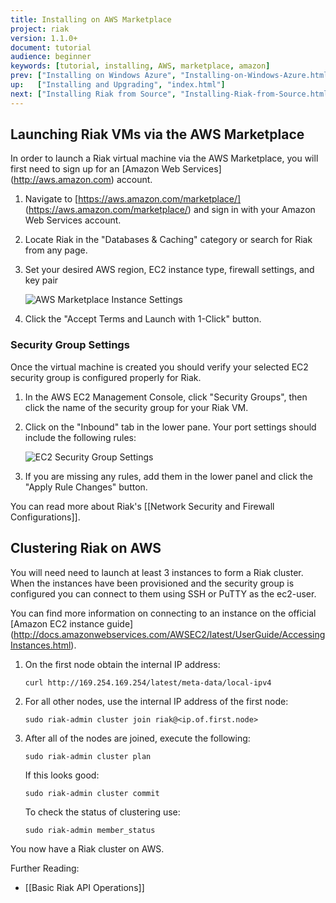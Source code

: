 ```yaml
---
title: Installing on AWS Marketplace
project: riak
version: 1.1.0+
document: tutorial
audience: beginner
keywords: [tutorial, installing, AWS, marketplace, amazon]
prev: ["Installing on Windows Azure", "Installing-on-Windows-Azure.html"]
up:   ["Installing and Upgrading", "index.html"]
next: ["Installing Riak from Source", "Installing-Riak-from-Source.html"]
---
```


## Launching Riak VMs via the AWS Marketplace

In order to launch a Riak virtual machine via the AWS Marketplace, you will first need to sign up for an [Amazon Web Services] (http://aws.amazon.com) account.

1. Navigate to [https://aws.amazon.com/marketplace/] (https://aws.amazon.com/marketplace/) and sign in with your Amazon Web Services account.

2. Locate Riak in the "Databases & Caching" category or search for Riak from any page.

3. Set your desired AWS region, EC2 instance type, firewall settings, and key pair

	![AWS Marketplace Instance Settings](/images/aws-marketplace-settings.png)

4. Click the "Accept Terms and Launch with 1-Click" button.

### Security Group Settings

Once the virtual machine is created you should verify your selected EC2 security group is configured properly for Riak.  

1. In the AWS EC2 Management Console, click "Security Groups", then click the name of the security group for your Riak VM.

2. Click on the "Inbound" tab in the lower pane.  Your port settings should include the following rules:

	![EC2 Security Group Settings](/images/aws-marketplace-security-group.png)

3. If you are missing any rules, add them in the lower panel and click the "Apply Rule Changes" button. 

You can read more about Riak's [[Network Security and Firewall Configurations]].

## Clustering Riak on AWS

You will need need to launch at least 3 instances to form a Riak cluster.  When the instances have been provisioned and the security group is configured you can connect to them using SSH or PuTTY as the ec2-user. 

 You can find more information on connecting to an instance on the official [Amazon EC2 instance guide] (http://docs.amazonwebservices.com/AWSEC2/latest/UserGuide/AccessingInstances.html).

1. On the first node obtain the internal IP address:

	```text
	curl http://169.254.169.254/latest/meta-data/local-ipv4 
	```

2. For all other nodes, use the internal IP address of the first node:

	```text
	sudo riak-admin cluster join riak@<ip.of.first.node>
	```

3. After all of the nodes are joined, execute the following:

	```text
	sudo riak-admin cluster plan
	```

	If this looks good:

	```text
	sudo riak-admin cluster commit
	```

	To check the status of clustering use:

	```text
	sudo riak-admin member_status
	```

You now have a Riak cluster on AWS.

Further Reading:

- [[Basic Riak API Operations]]

